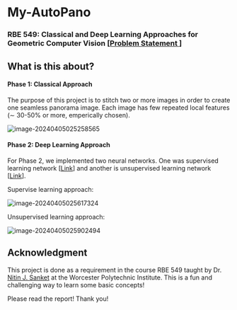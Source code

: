 # My-AutoPano
### RBE 549: Classical and Deep Learning Approaches for Geometric Computer Vision [[Problem Statement ](https://rbe549.github.io/spring2023/proj/p1/)]

## What is this about?

#### Phase 1: Classical Approach

The purpose of this project is to stitch two or more images in order to  create one seamless panorama image. Each image has few repeated  local features (∼ 30-50% or more, emperically chosen). 

![image-20240405025258565](/run/user/1000/doc/52e60dee/phase1.png)

#### Phase 2: Deep Learning Approach

For Phase 2, we implemented two neural networks. One was supervised learning network [[Link](https://arxiv.org/pdf/1606.03798.pdf)]  and another is unsupervised learning network [[Link](https://arxiv.org/pdf/1606.03798.pdf)]. 

Supervise learning approach:

![image-20240405025617324](/run/user/1000/doc/18447334/phsae2.png)

Unsupervised learning approach: 

![image-20240405025902494](/run/user/1000/doc/43874a6c/phase_2_2.png)





## Acknowledgment 

This project is done as a requirement in the course RBE 549 taught by Dr. [Nitin J. Sanket](https://nitinjsanket.github.io/) at the Worcester Polytechnic Institute.  This is a fun and challenging way to learn some basic concepts! 

Please read the report! Thank you!
